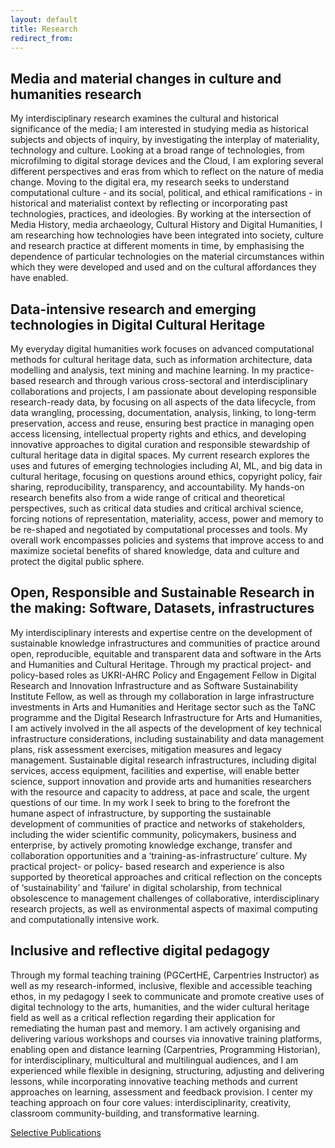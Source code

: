 ```yaml
---
layout: default
title: Research
redirect_from: 
---
```


## Media and material changes in culture and humanities research 
My interdisciplinary research examines the cultural and historical significance of the media; I am interested in studying media as historical subjects and objects of inquiry, by investigating the interplay of materiality, technology and culture. Looking at a broad range of technologies, from microfilming to digital storage devices and the Cloud, I am exploring several different perspectives and eras from which to reflect on the nature of media change. Moving to the digital era, my research seeks to understand computational culture - and its social, political, and ethical ramifications - in historical and materialist context by reflecting or incorporating past technologies, practices, and ideologies. By working at the intersection of Media History, media archaeology, Cultural History and Digital Humanities, I am researching how technologies have been integrated into society, culture and research practice at different moments in time, by emphasising the dependence of particular technologies on the material circumstances within which they were developed and used and on the cultural affordances they have enabled.

## Data-intensive research and emerging technologies in Digital Cultural Heritage   
My everyday digital humanities work focuses on advanced computational methods for cultural heritage data, such as information architecture, data modelling and analysis, text mining and machine learning. In my practice-based research and through various cross-sectoral and interdisciplinary collaborations and projects, I am passionate about developing responsible research-ready data, by focusing on all aspects of the data lifecycle, from data wrangling, processing, documentation, analysis, linking, to long-term preservation, access and reuse, ensuring best practice in managing open access licensing, intellectual property rights and ethics, and developing innovative approaches to digital curation and responsible stewardship of cultural heritage data in digital spaces. 
My current research explores the uses and futures of emerging technologies including AI, ML, and big data in cultural heritage, focusing on questions around ethics, copyright policy, fair sharing, reproducibility, transparency, and accountability. My hands-on research benefits also from a wide range of critical and theoretical perspectives, such as critical data studies and critical archival science, forcing notions of representation, materiality, access, power and memory to be re-shaped and negotiated by computational processes and tools. My overall work encompasses policies and systems that improve access to and maximize societal benefits of shared knowledge, data and culture and protect the digital public sphere.

## Open, Responsible and Sustainable Research in the making: Software, Datasets, infrastructures 
My interdisciplinary interests and expertise centre on the development of sustainable knowledge infrastructures and communities of practice around open, reproducible, equitable and transparent data and software in the Arts and Humanities and Cultural Heritage. Through my practical project- and policy-based roles as UKRI-AHRC Policy and Engagement Fellow in Digital Research and Innovation Infrastructure and as Software Sustainability Institute Fellow, as well as through my collaboration in large infrastructure investments in Arts and Humanities and Heritage sector such as the TaNC programme and the Digital Research Infrastructure for Arts and Humanities, I am actively involved in the all aspects of the development of key technical infrastructure considerations, including sustainability and data management plans, risk assessment exercises, mitigation measures and legacy management. Sustainable digital research infrastructures, including digital services, access equipment, facilities and expertise, will enable better science, support innovation and provide arts and humanities researchers with the resource and capacity to address, at pace and scale, the urgent questions of our time. 
In my work I seek to bring to the forefront the humane aspect of infrastructure, by supporting the sustainable development of communities of practice and networks of stakeholders, including the wider scientific community, policymakers, business and enterprise, by actively promoting knowledge exchange, transfer and collaboration opportunities and a ‘training-as-infrastructure’ culture. My practical project- or policy- based research and experience is also supported by theoretical approaches and critical reflection on the concepts of ‘sustainability’ and ‘failure’ in digital scholarship, from technical obsolescence to management challenges of collaborative, interdisciplinary research projects,  as well as environmental aspects of maximal computing and computationally intensive work.

## Inclusive and reflective digital pedagogy
Through my formal teaching training (PGCertHE, Carpentries Instructor) as well as my research-informed, inclusive, flexible and accessible teaching ethos, in my pedagogy I seek to communicate and promote creative uses of digital technology to the arts, humanities, and the wider cultural heritage field as well as a critical reflection regarding their application for remediating the human past and memory. I am actively organising and delivering various workshops and courses via innovative training platforms, enabling open and distance learning (Carpentries, Programming Historian), for interdisciplinary, multicultural and multilingual audiences, and I am experienced while flexible in designing, structuring, adjusting and delivering lessons, while incorporating innovative teaching methods and current approaches on learning, assessment and feedback provision. I center my teaching approach on four core values: interdisciplinarity, creativity, classroom community-building, and transformative learning.

[Selective Publications](publications.md)
